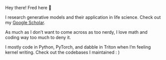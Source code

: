 Hey there! Fred here 👋

I research generative models and their application in life science. Check out my [Google Scholar](https://scholar.google.co.uk/citations?user=bZwJ9oUAAAAJ&hl=en).

As much as I don’t want to come across as too nerdy, I love math and coding way too much to deny it.

I mostly code in Python, PyTorch, and dabble in Triton when I’m feeling kernel writing. Check out the codebases I maintained : )

